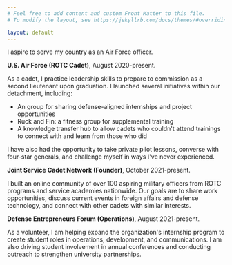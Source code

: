 ```yaml
---
# Feel free to add content and custom Front Matter to this file.
# To modify the layout, see https://jekyllrb.com/docs/themes/#overriding-theme-defaults

layout: default
---
```

I aspire to serve my country as an Air Force officer.

**U.S. Air Force (ROTC Cadet)**, August 2020-present.

As a cadet, I practice leadership skills to prepare to commission as a second lieutenant upon graduation. I launched several initiatives within our detachment, including:
- An group for sharing defense-aligned internships and project opportunities
- Ruck and Fin: a fitness group for supplemental training
- A knowledge transfer hub to allow cadets who couldn't attend trainings to connect with and learn from those who did

I have also had the opportunity to take private pilot lessons, converse with four-star generals, and challenge myself in ways I've never experienced.

**Joint Service Cadet Network (Founder)**, October 2021-present.

I built an online community of over 100 aspiring military officers from ROTC programs and service academies nationwide. Our goals are to share work opportunities, discuss current events in foreign affairs and defense technology, and connect with other cadets with similar interests.

**Defense Entrepreneurs Forum (Operations)**, August 2021-present.

As a volunteer, I am helping expand the organization's internship program to create student roles in operations, development, and communications. I am also driving student involvement in annual conferences and conducting outreach to strengthen university partnerships.
